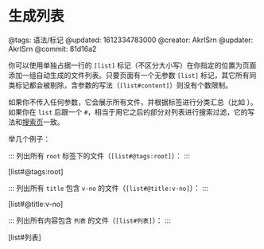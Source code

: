 # 生成列表

@tags: 语法/标记
@updated: 1612334783000
@creator: AkrISrn
@updater: AkrISrn
@commit: 81d16a2

你可以使用单独占据一行的 `[list]` 标记（不区分大小写）在你指定的位置为页面添加一组自动生成的文件列表。只要页面有一个无参数 `[list]` 标记，其它所有同类标记都会被剔除，含参数的写法（`[list#content]`）则没有个数限制。

如果你不传入任何参数，它会展示所有文件，并根据标签进行分类汇总（比如 [](/zh/categories.md "#")）。如果你在 `list` 后跟一个 `#`，相当于用它之后的部分对列表进行搜索过滤，它的写法和[搜索页](/zh/search.md "#")一致。

举几个例子：

:::
列出所有 `root` 标签下的文件（`[list#@tags:root]`）：
:::

[list#@tags:root]

:::
列出所有 `title` 包含 `v-no` 的文件（`[list#@title:v-no]`）：
:::

[list#@title:v-no]

:::
列出所有内容包含 `列表` 的文件（`[list#列表]`）：
:::

[list#列表]
